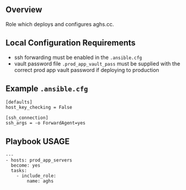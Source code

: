 ## Overview
Role which deploys and configures aghs.cc.

## Local Configuration Requirements
* ssh forwarding must be enabled in the `.ansible.cfg`
* vault password file `.prod_app_vault_pass` must be supplied with the correct 
  prod app vault password if deploying to production

## Example `.ansible.cfg`
```
[defaults]
host_key_checking = False

[ssh_connection]
ssh_args = -o ForwardAgent=yes
```

## Playbook USAGE
```
---
- hosts: prod_app_servers
  become: yes 
  tasks:
    - include_role:
        name: aghs
```
